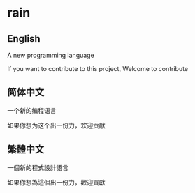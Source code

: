 ﻿# rain

## English

A new programming language

If you want to contribute to this project, Welcome to contribute

## 简体中文

一个新的编程语言

如果你想为这个出一份力，欢迎贡献

## 繁體中文

一個新的程式設計語言

如果你想為這個出一份力，歡迎貢獻